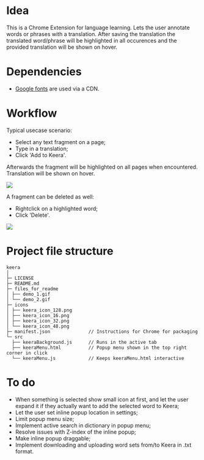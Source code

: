 # Idea

This is a Chrome Extension for language learning. Lets the user annotate words or phrases with a translation. After saving the translation the translated word/phrase will be highlighted in all occurences and the provided translation will be shown on hover.

# Dependencies

- [Google fonts](https://fonts.google.com/) are used via a CDN.

# Workflow

Typical usecase scenario:

- Select any text fragment on a page;
- Type in a translation;
- Click 'Add to Keera'.

Afterwards the fragment will be highlighted on all pages when encountered. Translation will be shown on hover.

<img src="assets/demo_1.gif" style="max-width: 100%;"/>

A fragment can be deleted as well:

- Rightclick on a highlighted word;
- Click 'Delete'.

<img src="assets/demo_2.gif" style="max-width: 100%;"/>

# Project file structure
```
keera
│
├─ LICENSE
├─ README.md
├─ files_for_readme
│ ├── demo_1.gif
│ └── demo_2.gif
├─ icons
│ ├── keera_icon_128.png
│ ├── keera_icon_16.png
│ ├── keera_icon_32.png
│ └── keera_icon_48.png
├─ manifest.json              // Instructions for Chrome for packaging
└─ src
  ├── keeraBackground.js      // Runs in the active tab
  ├── keeraMenu.html          // Popup menu shown in the top right corner in click
  └── keeraMenu.js            // Keeps keeraMenu.html interactive
```

# To do

- When something is selected show small icon at first, and let the user expand it if they actually want to add the selected word to Keera;
- Let the user set inline popup location in settings;
- Limit popup menu size;
- Implement active search in dictionary in popup menu;
- Resolve issues with Z-index of the inline popup;
- Make inline popup draggable;
- Implement downloading and uploading word sets from/to Keera in .txt format.
